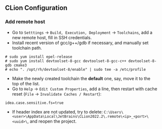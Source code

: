 ## CLion Configuration

### Add remote host

- Go to `Setttings` -> `Build, Execution, Deployment` -> `Toolchains`, add a new remote host, fill in SSH credentials.
- Install recent version of gcc/g++/gdb if necessary, and manually set toolchain path.
```shell
# sudo yum install epel-release
# sudo yum install devtoolset-8-gcc devtoolset-8-gcc-c++ devtoolset-8-gdb cmake3
# echo ". /opt/rh/devtoolset-8/enable" | sudo tee -a /etc/profile
```
- Make the newly created toolchain the **default** one, say, move it to the top of the list.
- Go to `Help` -> `Edit Custom Properties`, add a line, then restart with cache reset (`File` -> `Invalidate Caches / Restart`):
```
idea.case.sensitive.fs=true
```
- If header index are not updated, try to delete: `C:\Users\<user>\AppData\Local\JetBrains\CLion2022.2\.remote\<ip>_<port>\<uuid>\`, and reopen the project. 

